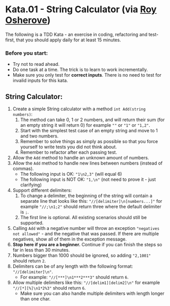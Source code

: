 # Kata.01 - String Calculator (via [Roy Osherove](http://osherove.com/tdd-kata-1/))
The following is a TDD Kata - an exercise in coding, refactoring and test-first, that you should apply daily for at least 15 minutes.

### Before you start: 
* Try not to read ahead.
* Do one task at a time. The trick is to learn to work incrementally.
* Make sure you only test for **correct inputs**. There is no need to test for invalid inputs for this kata.

## String Calculator:
1. Create a simple String calculator with a method `int Add(string numbers)`:
    1. The method can take 0, 1 or 2 numbers, and will return their sum (for an empty string it will return 0) for example `""` or `"1"` or `"1,2"`.
    2. Start with the simplest test case of an empty string and move to 1 and two numbers.
    3. Remember to solve things as simply as possible so that you force yourself to write tests you did not think about.
    4. Remember to refactor after each passing test.
2. Allow the `Add` method to handle an unknown amount of numbers.
3. Allow the `Add` method to handle new lines between numbers (instead of commas).
    * The following input is OK:  `"1\n2,3"`  (will equal 6)
    * The following input is NOT OK:  `"1,\n"` (not need to prove it - just clarifying)
4. Support different delimiters:
    1. To change a delimiter, the beginning of the string will contain a separate line that looks like this: `"//[delimiter]\n[numbers...]"` for example `"//;\n1;2"` should return three where the default delimiter is `;`.
    2. The first line is optional. All existing scenarios should still be supported.
5. Calling `Add` with a negative number will throw an exception `"negatives not allowed"` - and the negative that was passed. If there are multiple negatives, show all of them in the exception message.
6. **Stop here if you are a beginner.** Continue if you can finish the steps so far in less than 30 minutes.
7. Numbers bigger than 1000 should be ignored, so adding `"2,1001"` should return `2`.
8. Delimiters can be of any length with the following format: `"//[delimiter]\n"`.
    * For example: `"//[***]\n1***2***3"` should return `6`.
9. Allow multiple delimiters like this: `"//[delim1][delim2]\n"` for example `"//[*][%]\n1*2%3"` should return `6`.
    * Make sure you can also handle multiple delimiters with length longer than one char.
